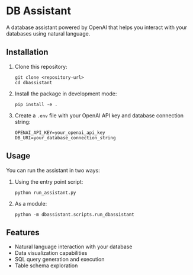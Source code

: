 # DB Assistant

A database assistant powered by OpenAI that helps you interact with your databases using natural language.

## Installation

1. Clone this repository:
   ```
   git clone <repository-url>
   cd dbassistant
   ```

2. Install the package in development mode:
   ```
   pip install -e .
   ```

3. Create a `.env` file with your OpenAI API key and database connection string:
   ```
   OPENAI_API_KEY=your_openai_api_key
   DB_URI=your_database_connection_string
   ```

## Usage

You can run the assistant in two ways:

1. Using the entry point script:
   ```
   python run_assistant.py
   ```

2. As a module:
   ```
   python -m dbassistant.scripts.run_dbassistant
   ```

## Features

- Natural language interaction with your database
- Data visualization capabilities
- SQL query generation and execution
- Table schema exploration